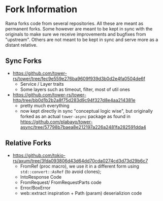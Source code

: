 # Fork Information

Rama forks code from several repositories. All these are meant as permanent forks.
Some however are meant to be kept in sync with the originals to make sure we receive
improvements and bugfixes from "upstream". Others are not meant to be kept in sync and serve more
as a distant relative.

## Sync Forks

- <https://github.com/tower-rs/tower/tree/fec9e559e276ba9609f939d3b0d2e4fa0504de6f>
  - Service / Layer traits
  - Some layers such as timeout, filter, most of util ones
- <https://github.com/tower-rs/tower-http/tree/bb0d1b2b2a8f75d283d9c94f327d8e4aa214381e>
  - pretty much everything
  - now kept directly in sync "conceptual logic wise",
    but originally forked as an actual `tower-async` package as found in
    <https://github.com/plabayo/tower-async/tree/57798b7baea8e212197a226a2481fa282591dda4>

## Relative Forks

- <https://github.com/tokio-rs/axum/tree/3fda093806d43d64dd70cda0274cd3d73d29b6c7>
  - FromRef (proc macro), we use it in a different form using `std::convert::AsRef` (to avoid clones);
  - IntoResponse Code
  - FromRequest/ FromRequestParts code
  - Error/BoxError
  - web::extract inspiration + Path (param) deserializion code
